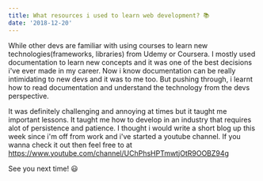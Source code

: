 ```yaml
---
title: What resources i used to learn web development? 📚
date: '2018-12-20'
---
```


While other devs are familiar with using courses to learn new technologies(frameworks, libraries) from Udemy or Coursera. I mostly used documentation to learn new concepts and it was one of the best decisions i've ever made in my career. Now i know documentation can be really intimidating to new devs and it was to me too. But pushing through, i learnt how to read documentation and understand the technology from the devs perspective.

It was definitely challenging and annoying at times but it taught me important lessons. It taught me how to develop in an industry that requires alot of persistence and patience. I thought i would write a short blog up this week since i'm off from work and i've started a youtube channel. If you wanna check it out then feel free to at https://www.youtube.com/channel/UChPhsHPTmwtjOtR9OOBZ94g

See you next time! 😃

